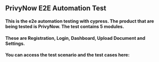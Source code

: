 

## PrivyNow E2E Automation Test
#### This is the e2e automation testing with cypress. The product that are being tested is PrivyNow. The test contains 5 modules. 
#### These are Registration, Login, Dashboard, Upload Document and Settings. 
#### You can access the test scenario and the test cases here:


